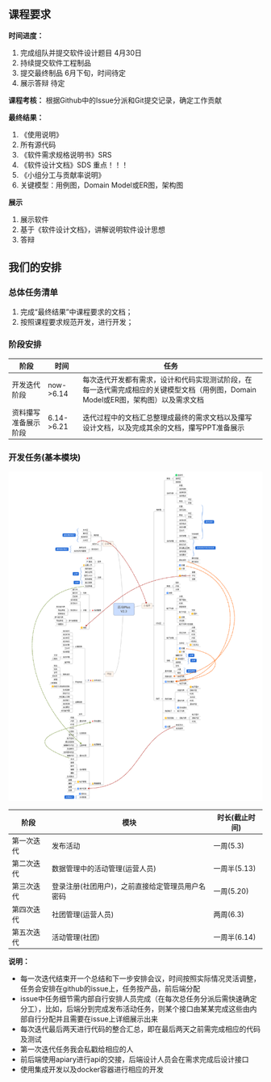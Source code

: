 ## 课程要求
**时间进度：**
1. 完成组队并提交软件设计题目 4月30日
2. 持续提交软件工程制品
3. 提交最终制品 6月下旬，时间待定
4. 展示答辩 待定

**课程考核：** 根据Github中的Issue分派和Git提交记录，确定工作贡献

**最终结果：**
1. 《使用说明》
2. 所有源代码
3. 《软件需求规格说明书》SRS
4. 《软件设计文档》SDS 重点！！！
5. 《小组分工与贡献率说明》
6. 关键模型：用例图，Domain Model或ER图，架构图

**展示**
1. 展示软件
2. 基于《软件设计文档》，讲解说明软件设计思想
3. 答辩

## 我们的安排
### 总体任务清单
1. 完成“最终结果”中课程要求的文档；
2. 按照课程要求规范开发，进行开发；

### 阶段安排
阶段 | 时间 | 任务
---|---|----
开发迭代阶段 | now->6.14 | 每次迭代开发都有需求，设计和代码实现测试阶段，在每一迭代需完成相应的关键模型文档（用例图，Domain Model或ER图，架构图）以及需求文档
资料攥写准备展示阶段 | 6.14->6.21 | 迭代过程中的文档汇总整理成最终的需求文档以及攥写设计文档，以及完成其余的文档，攥写PPT准备展示

### 开发任务(基本模块)
![功能架构图](picture/00_architecture.png)

阶段 | 模块 | 时长(截止时间)
---|---|---
第一次迭代 | 发布活动 | 一周(5.3)
第二次迭代 | 数据管理中的活动管理(运营人员) | 一周半(5.13)
第三次迭代 | 登录注册(社团用户)，之前直接给定管理员用户名密码 | 一周(5.20)
第四次迭代 | 社团管理(运营人员) | 两周(6.3)
第五次迭代 | 活动管理(社团) | 一周半(6.14)

**说明：**
- 每一次迭代结束开一个总结和下一步安排会议，时间按照实际情况灵活调整，任务会安排在github的issue上，任务按产品，前后端分配
- issue中任务细节需内部自行安排人员完成（在每次总任务分派后需快速确定分工），比如，后端分到完成发布活动任务，则某个接口由某某完成这些由内部自行分配并且需要在issue上详细展示出来
- 每次迭代最后两天进行代码的整合汇总，即在最后两天之前需完成相应的代码及测试
- 第一次迭代任务我会私戳给相应的人
- 前后端使用apiary进行api的交接，后端设计人员会在需求完成后设计接口
- 使用集成开发以及docker容器进行相应的开发
